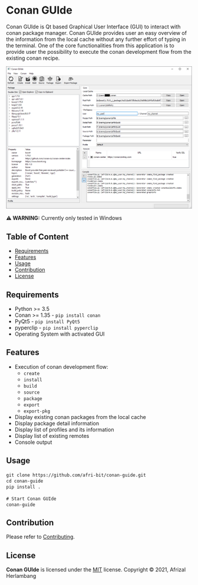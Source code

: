 # Conan GUIde
Conan GUIde is Qt based Graphical User Interface (GUI) to interact with conan package manager. Conan GUIde provides user an easy overview of the information from the local cache without any further effort of typing in the terminal. One of the core functionalities from this application is to provide user the possibility to execute the conan development flow from the existing conan recipe.

![](resources/img/main_window.png)

**⚠ WARNING:** Currently only tested in Windows

## Table of Content
* [Requirements](#Requirements)
* [Features](#Features)
* [Usage](#Usage)
* [Contribution](#Contribution)
* [License](#License)

## Requirements
* Python >= 3.5
* Conan >= 1.35 - `pip install conan`
* PyQt5 - `pip install PyQt5`
* pyperclip - `pip install pyperclip`
* Operating System with activated GUI

## Features
* Execution of conan development flow:
    * `create`
    * `install`
    * `build`
    * `source`
    * `package`
    * `export`
    * `export-pkg`
* Display existing conan packages from the local cache
* Display package detail information
* Display list of profiles and its information
* Display list of existing remotes
* Console output

## Usage
```
git clone https://github.com/afri-bit/conan-guide.git
cd conan-guide
pip install .

# Start Conan GUIde
conan-guide
```

## Contribution
Please refer to [Contributing](CONTRIBUTING.md).

## License
**Conan GUIde** is licensed under the [MIT](LICENSE) license.
Copyright © 2021, Afrizal Herlambang

